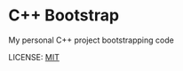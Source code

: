 C++ Bootstrap
=============

My personal C++ project bootstrapping code

LICENSE: [MIT](https://opensource.org/licenses/MIT)
